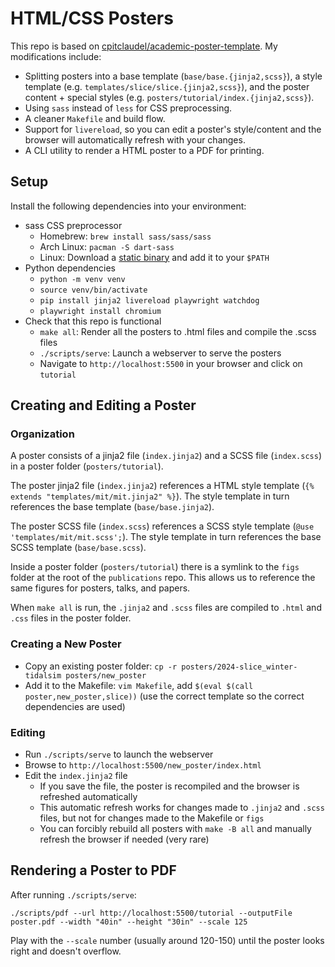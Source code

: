 # HTML/CSS Posters

This repo is based on [cpitclaudel/academic-poster-template](https://github.com/cpitclaudel/academic-poster-template).
My modifications include:

- Splitting posters into a base template (`base/base.{jinja2,scss}`), a style template (e.g. `templates/slice/slice.{jinja2,scss}`), and the poster content + special styles (e.g. `posters/tutorial/index.{jinja2,scss}`).
- Using `sass` instead of `less` for CSS preprocessing.
- A cleaner `Makefile` and build flow.
- Support for `livereload`, so you can edit a poster's style/content and the browser will automatically refresh with your changes.
- A CLI utility to render a HTML poster to a PDF for printing.

## Setup

Install the following dependencies into your environment:

- sass CSS preprocessor
    - Homebrew: `brew install sass/sass/sass`
    - Arch Linux: `pacman -S dart-sass`
    - Linux: Download a [static binary](https://github.com/sass/dart-sass/releases) and add it to your `$PATH`
- Python dependencies
    - `python -m venv venv`
    - `source venv/bin/activate`
    - `pip install jinja2 livereload playwright watchdog`
    - `playwright install chromium`
- Check that this repo is functional
    - `make all`: Render all the posters to .html files and compile the .scss files
    - `./scripts/serve`: Launch a webserver to serve the posters
    - Navigate to `http://localhost:5500` in your browser and click on `tutorial`

## Creating and Editing a Poster

### Organization

A poster consists of a jinja2 file (`index.jinja2`) and a SCSS file (`index.scss`) in a poster folder (`posters/tutorial`).

The poster jinja2 file (`index.jinja2`) references a HTML style template (`{% extends "templates/mit/mit.jinja2" %}`).
The style template in turn references the base template (`base/base.jinja2`).

The poster SCSS file (`index.scss`) references a SCSS style template (`@use 'templates/mit/mit.scss';`).
The style template in turn references the base SCSS template (`base/base.scss`).

Inside a poster folder (`posters/tutorial`) there is a symlink to the `figs` folder at the root of the `publications` repo.
This allows us to reference the same figures for posters, talks, and papers.

When `make all` is run, the `.jinja2` and `.scss` files are compiled to `.html` and `.css` files in the poster folder.

### Creating a New Poster

- Copy an existing poster folder: `cp -r posters/2024-slice_winter-tidalsim posters/new_poster`
- Add it to the Makefile: `vim Makefile`, add `$(eval $(call poster,new_poster,slice))` (use the correct template so the correct dependencies are used)

### Editing

- Run `./scripts/serve` to launch the webserver
- Browse to `http://localhost:5500/new_poster/index.html`
- Edit the `index.jinja2` file
    - If you save the file, the poster is recompiled and the browser is refreshed automatically
    - This automatic refresh works for changes made to `.jinja2` and `.scss` files, but not for changes made to the Makefile or `figs`
    - You can forcibly rebuild all posters with `make -B all` and manually refresh the browser if needed (very rare)

## Rendering a Poster to PDF

After running `./scripts/serve`:

```
./scripts/pdf --url http://localhost:5500/tutorial --outputFile poster.pdf --width "40in" --height "30in" --scale 125
```

Play with the `--scale` number (usually around 120-150) until the poster looks right and doesn't overflow.

